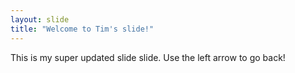 ```yaml
---
layout: slide
title: "Welcome to Tim's slide!"
---
```

This is my super updated slide slide.
Use the left arrow to go back!